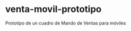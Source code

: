 venta-movil-prototipo
=====================

Prototipo de un cuadro de Mando de Ventas para móviles

